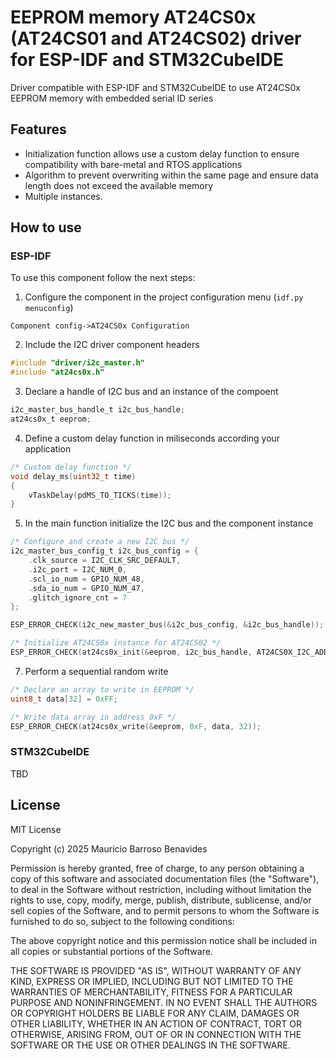 # EEPROM memory AT24CS0x (AT24CS01 and AT24CS02) driver for ESP-IDF and STM32CubeIDE
Driver compatible with ESP-IDF and STM32CubeIDE to use AT24CS0x EEPROM memory with embedded serial ID series

## Features
- Initialization function allows use a custom delay function to ensure compatibility with bare-metal and RTOS applications
- Algorithm to prevent overwriting within the same page and ensure data length does not exceed the available memory
- Multiple instances.

## How to use
### ESP-IDF
To use this component follow the next steps:

1. Configure the component in the project configuration menu (`idf.py menuconfig`)

`
Component config->AT24CS0x Configuration
`

2. Include the I2C driver component headers
```c
#include "driver/i2c_master.h"
#include "at24cs0x.h"
```
3. Declare a handle of I2C bus and an instance of the compoent
```c
i2c_master_bus_handle_t i2c_bus_handle; 
at24cs0x_t eeprom;
```

4. Define a custom delay function in miliseconds according your application
```c
/* Custom delay function */
void delay_ms(uint32_t time)
{
    vTaskDelay(pdMS_TO_TICKS(time));
}
```

5. In the main function initialize the I2C bus and the component instance
```c
/* Configure and create a new I2C bus */
i2c_master_bus_config_t i2c_bus_config = {
    .clk_source = I2C_CLK_SRC_DEFAULT,
    .i2c_port = I2C_NUM_0,
    .scl_io_num = GPIO_NUM_48,
    .sda_io_num = GPIO_NUM_47,
    .glitch_ignore_cnt = 7
};

ESP_ERROR_CHECK(i2c_new_master_bus(&i2c_bus_config, &i2c_bus_handle));

/* Initialize AT24CS0x instance for AT24CS02 */
ESP_ERROR_CHECK(at24cs0x_init(&eeprom, i2c_bus_handle, AT24CS0X_I2C_ADDRESS, AT24CS0X_MODEL_02, delay_ms));
```

7. Perform a sequential random write
```c
/* Declare an array to write in EEPROM */
uint8_t data[32] = 0xFF;

/* Write data array in address 0xF */
ESP_ERROR_CHECK(at24cs0x_write(&eeprom, 0xF, data, 32));
```

### STM32CubeIDE
TBD

## License
MIT License

Copyright (c) 2025 Mauricio Barroso Benavides

Permission is hereby granted, free of charge, to any person obtaining a copy
of this software and associated documentation files (the "Software"), to deal
in the Software without restriction, including without limitation the rights
to use, copy, modify, merge, publish, distribute, sublicense, and/or sell
copies of the Software, and to permit persons to whom the Software is
furnished to do so, subject to the following conditions:

The above copyright notice and this permission notice shall be included in all
copies or substantial portions of the Software.

THE SOFTWARE IS PROVIDED "AS IS", WITHOUT WARRANTY OF ANY KIND, EXPRESS OR
IMPLIED, INCLUDING BUT NOT LIMITED TO THE WARRANTIES OF MERCHANTABILITY,
FITNESS FOR A PARTICULAR PURPOSE AND NONINFRINGEMENT. IN NO EVENT SHALL THE
AUTHORS OR COPYRIGHT HOLDERS BE LIABLE FOR ANY CLAIM, DAMAGES OR OTHER
LIABILITY, WHETHER IN AN ACTION OF CONTRACT, TORT OR OTHERWISE, ARISING FROM,
OUT OF OR IN CONNECTION WITH THE SOFTWARE OR THE USE OR OTHER DEALINGS IN THE
SOFTWARE.
